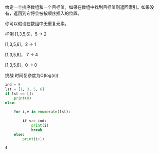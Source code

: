 给定一个排序数组和一个目标值，如果在数组中找到目标值则返回索引。如果没有，返回到它将会被按顺序插入的位置。

你可以假设在数组中无重复元素。

样例
[1,3,5,6]，5 → 2

[1,3,5,6]，2 → 1

[1,3,5,6]， 7 → 4

[1,3,5,6]，0 → 0

挑战
时间复杂度为O(log(n))

```python
ind = 9
lst = [1, 3, 5, 6]
if lst == []:
    print(0)
else:
  
    for i,v in enumerate(lst):
       
        if v>= ind:
            print(i)
            break
    else:
        print(i+1)
```

    4



```python

```


```python

```


```python

```


```python

```


```python

```
